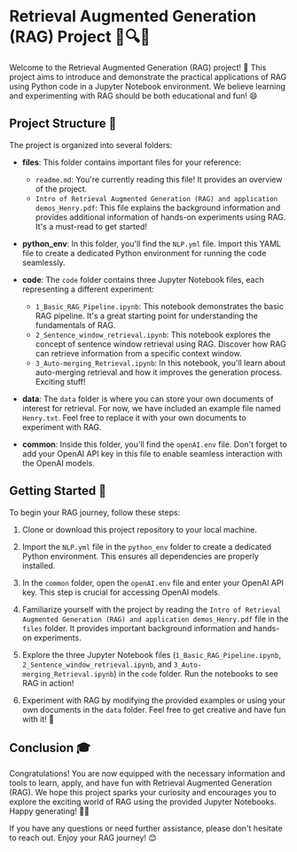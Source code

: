 # Retrieval Augmented Generation (RAG) Project 🤖🔍📝

Welcome to the Retrieval Augmented Generation (RAG) project! 🎉 This project aims to introduce and demonstrate the practical applications of RAG using Python code in a Jupyter Notebook environment. We believe learning and experimenting with RAG should be both educational and fun! 😄

## Project Structure 📂

The project is organized into several folders:

- **files**: This folder contains important files for your reference:

  - `readme.md`: You're currently reading this file! It provides an overview of the project.
  - `Intro of Retrieval Augmented Generation (RAG) and application demos_Henry.pdf`: This file explains the background information and provides additional information of hands-on experiments using RAG. It's a must-read to get started!

- **python_env**: In this folder, you'll find the `NLP.yml` file. Import this YAML file to create a dedicated Python environment for running the code seamlessly.

- **code**: The `code` folder contains three Jupyter Notebook files, each representing a different experiment:

  - `1_Basic_RAG_Pipeline.ipynb`: This notebook demonstrates the basic RAG pipeline. It's a great starting point for understanding the fundamentals of RAG.
  - `2_Sentence_window_retrieval.ipynb`: This notebook explores the concept of sentence window retrieval using RAG. Discover how RAG can retrieve information from a specific context window.
  - `3_Auto-merging_Retrieval.ipynb`: In this notebook, you'll learn about auto-merging retrieval and how it improves the generation process. Exciting stuff!

- **data**: The `data` folder is where you can store your own documents of interest for retrieval. For now, we have included an example file named `Henry.txt`. Feel free to replace it with your own documents to experiment with RAG.

- **common**: Inside this folder, you'll find the `openAI.env` file. Don't forget to add your OpenAI API key in this file to enable seamless interaction with the OpenAI models.

## Getting Started 🚀

To begin your RAG journey, follow these steps:

1. Clone or download this project repository to your local machine.

2. Import the `NLP.yml` file in the `python_env` folder to create a dedicated Python environment. This ensures all dependencies are properly installed.

3. In the `common` folder, open the `openAI.env` file and enter your OpenAI API key. This step is crucial for accessing OpenAI models.

4. Familiarize yourself with the project by reading the `Intro of Retrieval Augmented Generation (RAG) and application demos_Henry.pdf` file in the `files` folder. It provides important background information and hands-on experiments.

5. Explore the three Jupyter Notebook files (`1_Basic_RAG_Pipeline.ipynb`, `2_Sentence_window_retrieval.ipynb`, and `3_Auto-merging_Retrieval.ipynb`) in the `code` folder. Run the notebooks to see RAG in action!

6. Experiment with RAG by modifying the provided examples or using your own documents in the `data` folder. Feel free to get creative and have fun with it! 🎊

## Conclusion 🎓

Congratulations! You are now equipped with the necessary information and tools to learn, apply, and have fun with Retrieval Augmented Generation (RAG). We hope this project sparks your curiosity and encourages you to explore the exciting world of RAG using the provided Jupyter Notebooks. Happy generating! 🤖💡

If you have any questions or need further assistance, please don't hesitate to reach out. Enjoy your RAG journey! 😊
